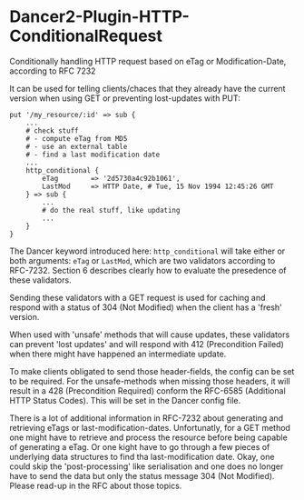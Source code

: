# Dancer2-Plugin-HTTP-ConditionalRequest
Conditionally handling HTTP request based on eTag or Modification-Date, according to RFC 7232

It can be used for telling clients/chaces that they already have the current version when using GET
or preventing lost-updates with PUT:

    put '/my_resource/:id' => sub {
        ...
        # check stuff
        # - compute eTag from MD5
        # - use an external table
        # - find a last modification date
        ...
        http_conditional {
            eTag        => '2d5730a4c92b1061',
            LastMod     => HTTP Date, # Tue, 15 Nov 1994 12:45:26 GMT
        } => sub {
            ...
            # do the real stuff, like updating
            ...
        }
    }
    
The Dancer keyword introduced here: `http_conditional` will take either or both arguments: `eTag` or `LastMod`, which are two validators according to RFC-7232. Section 6 describes clearly how to evaluate the presedence of these validators.

Sending these validators with a GET request is used for caching and respond with a status of 304 (Not Modified) when the client has a 'fresh' version.

When used with 'unsafe' methods that will cause updates, these validators can prevent 'lost updates' and will respond with 412 (Precondition Failed) when there might have happened an intermediate update.

To make clients obligated to send those header-fields, the config can be set to be required. For the unsafe-methods when missing those headers, it will result in a 428 (Precondition Required) conform the RFC-6585 (Additional HTTP Status Codes). This will be set in the Dancer config file.

There is a lot of additional information in RFC-7232 about generating and retrieving eTags or last-modification-dates. Unfortunatly, for a GET method one might have to retrieve and process the resource before being capable of generating a eTag. Or one kight have to go through a few pieces of underlying data structures to find tha last-modification date. Okay, one could skip the 'post-processing' like serialisation and one does no longer have to send the data but only the status message 304 (Not Modified). Please read-up in the RFC about those topics.
